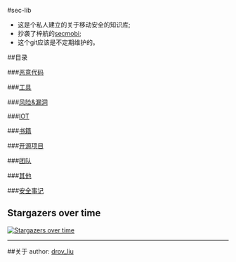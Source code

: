 #sec-lib


- 这是个私人建立的关于移动安全的知识库;
- 抄袭了梓航的[secmobi](https://github.com/secmobi/wiki.secmobi.com);
- 这个git应该是不定期维护的。

##目录

###[恶意代码](恶意代码)

###[工具](工具)

###[风险&漏洞](bugs/bug-list.md)

###[IOT](IOT)

###[书籍](书籍)

###[开源项目](开源项目)

###[团队](团队)

###[其他](其他)

###[安全事记](安全事记)


## Stargazers over time

[![Stargazers over time](https://starchart.cc/dr0v/sec-lib.svg)](https://starchart.cc/dr0v/sec-lib)



****

##关于
author: [drov_liu](none)
